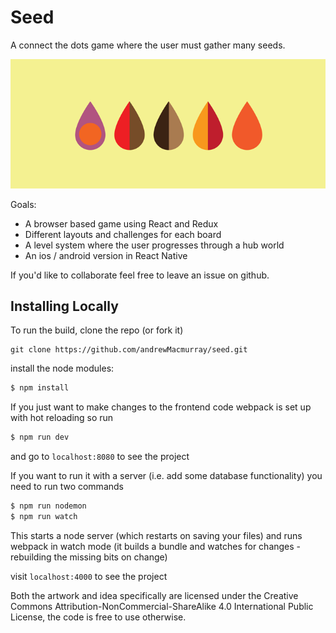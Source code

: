 # Seed

A connect the dots game where the user must gather many seeds.

![seed](public/img/seed-collection.png)

Goals:

+ A browser based game using React and Redux
+ Different layouts and challenges for each board
+ A level system where the user progresses through a hub world
+ An ios / android version in React Native

If you'd like to collaborate feel free to leave an issue on github.

## Installing Locally

To run the build, clone the repo (or fork it)

```
git clone https://github.com/andrewMacmurray/seed.git
```

install the node modules:

```sh
$ npm install
```

If you just want to make changes to the frontend code webpack is set up with hot reloading so run

```sh
$ npm run dev
```

and go to `localhost:8080` to see the project

If you want to run it with a server (i.e. add some database functionality) you need to run two commands

```sh
$ npm run nodemon
$ npm run watch
```

This starts a node server (which restarts on saving your files) and runs webpack in watch mode (it builds a bundle and watches for changes - rebuilding the missing bits on change)

visit `localhost:4000` to see the project

Both the artwork and idea specifically are licensed under the Creative Commons Attribution-NonCommercial-ShareAlike 4.0 International Public License, the code is free to use otherwise.
